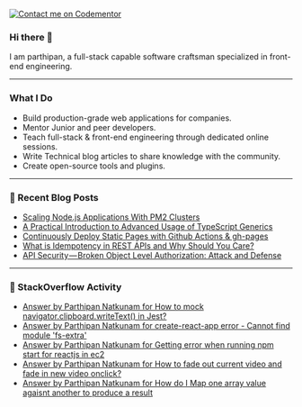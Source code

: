 [![Contact me on Codementor](https://www.codementor.io/m-badges/parthipannatkunam/im-a-cm-b.svg)](https://www.codementor.io/@parthipannatkunam?refer=badge)

### Hi there 👋
I am parthipan, a full-stack capable software craftsman specialized in front-end engineering.

---

### What I Do
- Build production-grade web applications for companies.
- Mentor Junior and peer developers.
- Teach full-stack & front-end engineering through dedicated online sessions.
- Write Technical blog articles to share knowledge with the community.
- Create open-source tools and plugins.

---

### 📄 Recent Blog Posts
<!-- BLOG-POST-LIST:START -->
- [Scaling Node.js Applications With PM2 Clusters](https://medium.com/geekculture/scaling-node-js-applicationswith-pm2-clusters-c216c4468d66?source=rss-1a7725724267------2)
- [A Practical Introduction to Advanced Usage of TypeScript Generics](https://medium.com/nerd-for-tech/a-practical-introduction-to-advanced-usage-of-typescript-generics-92aa7e8ae47d?source=rss-1a7725724267------2)
- [Continuously Deploy Static Pages with Github Actions & gh-pages](https://javascript.plainenglish.io/continuously-deploy-static-pages-with-github-actions-gh-pages-207e4a009d1c?source=rss-1a7725724267------2)
- [What is Idempotency in REST APIs and Why Should You Care?](https://medium.com/nerd-for-tech/what-is-idempotency-in-rest-apis-and-why-should-you-care-8c0a550e345f?source=rss-1a7725724267------2)
- [API Security — Broken Object Level Authorization: Attack and Defense](https://medium.com/nerd-for-tech/api-security-broken-object-level-authorization-attack-and-defense-7f1bcdc5e9dd?source=rss-1a7725724267------2)
<!-- BLOG-POST-LIST:END -->

---

### 🔎 StackOverflow Activity
<!-- STACKOVERFLOW:START -->
- [Answer by Parthipan Natkunam for How to mock navigator.clipboard.writeText() in Jest?](https://stackoverflow.com/questions/62351935/how-to-mock-navigator-clipboard-writetext-in-jest/65870099#65870099)
- [Answer by Parthipan Natkunam for create-react-app error - Cannot find module 'fs-extra'](https://stackoverflow.com/questions/50724329/create-react-app-error-cannot-find-module-fs-extra/58448852#58448852)
- [Answer by Parthipan Natkunam for Getting error when running npm start for reactjs in ec2](https://stackoverflow.com/questions/58285368/getting-error-when-running-npm-start-for-reactjs-in-ec2/58342171#58342171)
- [Answer by Parthipan Natkunam for How to fade out current video and fade in new video onclick?](https://stackoverflow.com/questions/53316112/how-to-fade-out-current-video-and-fade-in-new-video-onclick/53318218#53318218)
- [Answer by Parthipan Natkunam for How do I Map one array value agaisnt another to produce a result](https://stackoverflow.com/questions/53299774/how-do-i-map-one-array-value-agaisnt-another-to-produce-a-result/53300303#53300303)
<!-- STACKOVERFLOW:END -->




<!--
**Parthipan-Natkunam/Parthipan-Natkunam** is a ✨ _special_ ✨ repository because its `README.md` (this file) appears on your GitHub profile.

Here are some ideas to get you started:

- 🔭 I’m currently working on ...
- 🌱 I’m currently learning ...
- 👯 I’m looking to collaborate on ...
- 🤔 I’m looking for help with ...
- 💬 Ask me about ...
- 📫 How to reach me: ...
- 😄 Pronouns: ...
- ⚡ Fun fact: ...
-->
